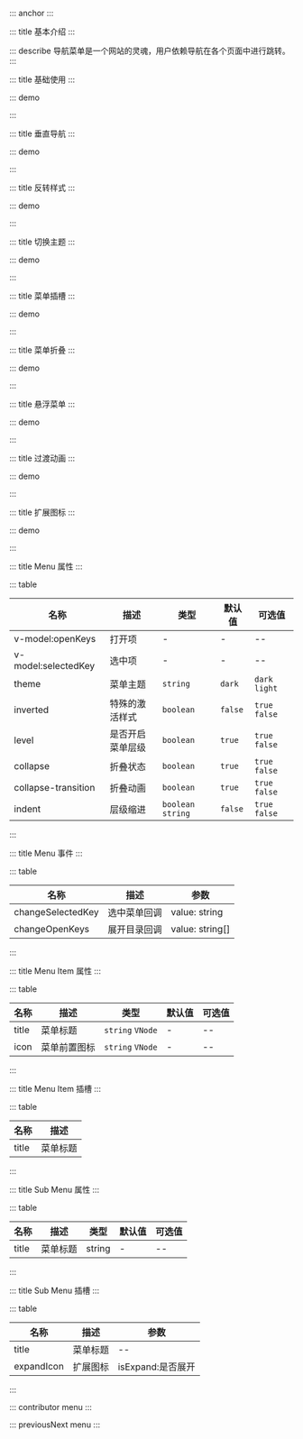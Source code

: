 ::: anchor
:::

::: title 基本介绍
:::

::: describe 导航菜单是一个网站的灵魂，用户依赖导航在各个页面中进行跳转。
:::

::: title 基础使用
:::

::: demo

<template>
  <lay-menu v-model:selected-key="selectedKey" v-model:open-keys="openKeys1">
    <lay-menu-item>首页</lay-menu-item>
    <lay-menu-item>首页</lay-menu-item>
    <lay-menu-item>首页</lay-menu-item> 
    <lay-sub-menu>
        <template #title>
          首页
        </template>
        <lay-menu-item>首页</lay-menu-item> 
        <lay-menu-item>首页</lay-menu-item>
        <lay-sub-menu title="菜单">
            <template #title>
              首页
            </template>
            <lay-menu-item>首页</lay-menu-item> 
            <lay-menu-item>首页</lay-menu-item>
            <lay-menu-item>首页</lay-menu-item>
        </lay-sub-menu>
    </lay-sub-menu> 
  </lay-menu>
</template>

<script>
import { ref } from 'vue'

export default {
  setup() {

    const selectedKey = ref("5")
    const openKeys1 = ref(["7"])   
    return {
      selectedKey,
      openKeys1
    }
  }
}
</script>

:::

::: title 垂直导航
:::

::: demo

<template>
  <lay-menu :selected-key="selectedKey" @change-selected-Key="changeSelectedKey" @change-open-keys="changeOpenKeys" v-model:openKeys="openKeys2" :tree="true">
    <lay-menu-item id="1">首页</lay-menu-item>
    <lay-menu-item id="2">首页</lay-menu-item>
    <lay-menu-item id="3">首页</lay-menu-item> 
    <lay-sub-menu id="7">
        <template #title>
          首页
        </template>
        <lay-menu-item id="8">首页</lay-menu-item> 
        <lay-menu-item id="9">首页</lay-menu-item>
        <lay-sub-menu title="菜单" id="10">
            <template #title>
              首页
            </template>
            <lay-menu-item id="11">首页</lay-menu-item> 
            <lay-menu-item id="12">首页</lay-menu-item>
            <lay-sub-menu title="菜单" id="13">
                <template #title>
                  首页
                </template>
                <lay-menu-item id="14">首页</lay-menu-item> 
                <lay-menu-item id="15">首页</lay-menu-item>
                <lay-sub-menu title="菜单" id="16">
                    <template #title>
                      首页
                    </template>
                    <lay-menu-item id="17">首页</lay-menu-item> 
                    <lay-menu-item id="18">首页</lay-menu-item>
                    <lay-menu-item id="19">首页</lay-menu-item>
                </lay-sub-menu>
            </lay-sub-menu>
        </lay-sub-menu>
    </lay-sub-menu> 
  </lay-menu>
</template>

<script>
import { ref } from 'vue'

export default {
  setup() {

    const openKeys2 = ref(["7"])
    const selectedKey = ref("5")
    const changeSelectedKey = (val) => {
      selectedKey.value = val;
    }

    const changeOpenKeys = (val) => {
      openKeys2.value = val;
    }

    return {
      indent,
      openKeys2,
      selectedKey,
      changeOpenKeys,
      changeSelectedKey
    }
  }
}
</script>

:::

::: title 反转样式
:::

::: demo

<template>
  <lay-menu :level="isLevel" v-model:selected-key="selectedKey" inverted="true" v-model:open-keys="openKeys3" :tree="true">
    <lay-menu-item id="1">首页</lay-menu-item>
    <lay-menu-item id="2">首页</lay-menu-item>
    <lay-menu-item id="3">首页</lay-menu-item> 
    <lay-sub-menu id="7">
        <template #title>
          首页
        </template>
        <lay-menu-item id="8">首页</lay-menu-item> 
        <lay-menu-item id="9">首页</lay-menu-item>
        <lay-sub-menu id="10">
            <template #title>
              首页
            </template>
            <lay-menu-item id="11">首页</lay-menu-item> 
            <lay-menu-item id="12">首页</lay-menu-item>
            <lay-menu-item id="13">首页</lay-menu-item>
        </lay-sub-menu>
    </lay-sub-menu> 
  </lay-menu>
</template>

<script>
import { ref } from 'vue'

export default {
  setup() {

    const isLevel = ref(false);
    const openKeys3 = ref(["7"]);
    const selectedKey = ref("5");

    return {
      isLevel,
      openKeys3,
      selectedKey
    }
  }
}
</script>

:::

::: title 切换主题
:::

::: demo

<template>
  <lay-menu v-model:selected-key="selectedKey" theme="light" v-model:openKeys="openKeys4" :tree="true">
    <lay-menu-item id="1">
      <template #title>
        菜单
      </template>
    </lay-menu-item>
    <lay-menu-item id="2">
      <template #title>
        菜单
      </template>
    </lay-menu-item>
    <lay-menu-item id="3">
      <template #title>
        菜单
      </template>
    </lay-menu-item> 
    <lay-sub-menu id="7">
        <template #title>
          目录
        </template>
        <lay-menu-item id="8">
          菜单
        </lay-menu-item> 
        <lay-menu-item id="9">
          菜单
        </lay-menu-item>
        <lay-sub-menu title="菜单" id="10">
            <template #title>
              目录
            </template>
            <lay-menu-item id="11">
              菜单
            </lay-menu-item> 
            <lay-menu-item id="12">
              菜单
            </lay-menu-item>
            <lay-menu-item id="13">
              菜单
            </lay-menu-item>
        </lay-sub-menu>
    </lay-sub-menu> 
  </lay-menu>
</template>

<script>
import { ref } from 'vue'

export default {
  setup() {

    const openKeys4 = ref(["7"])
    const selectedKey = ref("5")

    return {
      openKeys4,
      selectedKey
    }
  }
}
</script>

:::

::: title 菜单插槽
:::

::: demo

<template>
  <lay-menu v-model:selected-key="selectedKey" v-model:open-keys="openKeys5" v-model:tree="isTree">
    <lay-menu-item id="1">
      <router-link to="">
        <lay-icon type="layui-icon-home"></lay-icon> 
        首页
      </router-link>
    </lay-menu-item>
    <lay-sub-menu id="7">
        <template v-slot:title> 
          <router-link to="">
            <lay-icon type="layui-icon-home"></lay-icon> 
            目录
          </router-link>
        </template>
        <lay-menu-item id="8">
            <router-link to="">
              <lay-icon type="layui-icon-home"></lay-icon> 
              菜单
            </router-link>
        </lay-menu-item> 
        <lay-menu-item id="9">
            <router-link to="">
              <lay-icon type="layui-icon-home"></lay-icon> 
              菜单
            </router-link>
        </lay-menu-item>
    </lay-sub-menu> 
  </lay-menu>
</template>

<script>
import { ref } from 'vue'

export default {
  setup() {

    const isTree = ref(true)
    const selectedKey = ref("5")
    const openKeys5 = ref(["7"])

    return {
      isTree,
      openKeys5,
      selectedKey
    }
  }
}
</script>

:::

::: title 菜单折叠
:::

::: demo

<template>
  <lay-switch v-model="collapse"></lay-switch>
  <br/>
  <br/>
  <lay-menu v-model:selected-key="selectedKey" v-model:tree="isTree" v-model:open-keys="openKeys6" :collapse="collapse">
    <lay-menu-item id="1">
        <template #icon>
          <lay-icon type="layui-icon-home"></lay-icon> 
        </template>
        <template #title>
          首页
        </template>
    </lay-menu-item>
    <lay-menu-item id="2">
        <template #icon>
          <lay-icon type="layui-icon-home"></lay-icon> 
        </template>
        <template #title>
          首页
        </template>
    </lay-menu-item>
    <lay-menu-item id="3">
        <template #icon>
          <lay-icon type="layui-icon-home"></lay-icon> 
        </template>
        <template #title>
          首页
        </template>
    </lay-menu-item> 
    <lay-sub-menu title="目录" id="7">
        <template #icon>
          <lay-icon type="layui-icon-home"></lay-icon> 
        </template>
        <template #title>
          首页
        </template>
        <lay-menu-item id="8">
                  <template #icon>
          <lay-icon type="layui-icon-home"></lay-icon> 
        </template>
        <template #title>
          首页
        </template>
        </lay-menu-item> 
        <lay-menu-item id="9">
        <template #icon>
          <lay-icon type="layui-icon-home"></lay-icon> 
        </template>
        <template #title>
          首页
        </template>
        </lay-menu-item>
        <lay-sub-menu id="10">
            <template #icon>
              <lay-icon type="layui-icon-home"></lay-icon> 
            </template>
            <template #title>
              首页
            </template>
            <lay-menu-item id="11">
                      <template #icon>
          <lay-icon type="layui-icon-home"></lay-icon> 
        </template>
        <template #title>
          首页
        </template>
            </lay-menu-item> 
            <lay-menu-item id="12">
                      <template #icon>
          <lay-icon type="layui-icon-home"></lay-icon> 
        </template>
        <template #title>
          首页
        </template>
            </lay-menu-item>
            <lay-sub-menu id="13">
              <template #icon>
                <lay-icon type="layui-icon-home"></lay-icon> 
              </template>
              <template #title>
              首页
              </template>
              <lay-menu-item id="14">
                        <template #icon>
          <lay-icon type="layui-icon-home"></lay-icon> 
        </template>
        <template #title>
          首页
        </template>
              </lay-menu-item> 
              <lay-menu-item id="15">
                        <template #icon>
          <lay-icon type="layui-icon-home"></lay-icon> 
        </template>
        <template #title>
          首页
        </template>
              </lay-menu-item>
              <lay-menu-item id="16">
                        <template #icon>
          <lay-icon type="layui-icon-home"></lay-icon> 
        </template>
        <template #title>
          首页
        </template>
              </lay-menu-item>
          </lay-sub-menu>
        </lay-sub-menu>
    </lay-sub-menu> 
  </lay-menu>
</template>

<script>
import { ref } from 'vue'

export default {
  setup() {

    const selectedKey = ref("5")
    const openKeys6 = ref(["7"])
    const collapse = ref(true)   
    const isTree = ref(true)
    return {
      selectedKey,
      openKeys6,
      colapse,
      isTree
    }
  }
}
</script>

:::

::: title 悬浮菜单
:::

::: demo

<template>
  <lay-switch v-model="collapse20"></lay-switch>&nbsp;&nbsp;
  <lay-switch v-model="active20">
    <template #onswitch-icon>亮</template>
    <template #unswitch-icon>黑</template>
  </lay-switch>
  <br/>
  <br/>
  <lay-menu v-model:selected-key="selectedKey20" :theme="active20 ? 'dark' : 'light'" v-model:tree="isTree20" v-model:open-keys="openKeys20" :collapse="collapse20">
    <lay-menu-item id="1">
        <template #icon>
          <lay-icon type="layui-icon-home"></lay-icon> 
        </template>
        <template #title>
          首页
        </template>
    </lay-menu-item>
    <lay-menu-item id="2">
        <template #icon>
          <lay-icon type="layui-icon-home"></lay-icon> 
        </template>
        <template #title>
          首页
        </template>
    </lay-menu-item>
    <lay-sub-menu id="3">
      <template #icon><lay-icon type="layui-icon-home"></lay-icon></template>
      <template #title>  
        首页 
      </template>
      <lay-menu-item id="4">
        <template #title>首页</template>
      </lay-menu-item> 
      <lay-menu-item id="5">
        <template #title>菜单一</template>
      </lay-menu-item>
      <lay-sub-menu>
        <template #title>首页</template>
        <lay-menu-item id="7">
          <template #title>首页</template>
        </lay-menu-item> 
      </lay-sub-menu>
      <lay-sub-menu id="6">
        <template #title>首页</template>
        <lay-menu-item id="7">
          <template #title>首页</template>
        </lay-menu-item> 
        <lay-menu-item id="8">
          <template #title>首页</template>
        </lay-menu-item>
        <lay-sub-menu id="9">
          <template #title>首页</template>
          <lay-menu-item id="10">
            <template #title>首页</template>
          </lay-menu-item> 
          <lay-menu-item id="11">
            <template #title>首页</template>
          </lay-menu-item>
          <lay-menu-item id="12">
            <template #title>首页</template>
          </lay-menu-item>
        </lay-sub-menu>
      </lay-sub-menu>
    </lay-sub-menu>  
    <lay-sub-menu id="13">
        <template #icon>
          <lay-icon type="layui-icon-home"></lay-icon> 
        </template>
        <template #title>
          首页
        </template>
        <lay-menu-item id="14">
                  <template #icon>
          <lay-icon type="layui-icon-home"></lay-icon> 
        </template>
        <template #title>
          首页
        </template>
        </lay-menu-item> 
        <lay-menu-item id="15">
        <template #icon>
          <lay-icon type="layui-icon-home"></lay-icon> 
        </template>
        <template #title>
          首页
        </template>
        </lay-menu-item>
        <lay-sub-menu id="16">
            <template #icon>
              <lay-icon type="layui-icon-home"></lay-icon> 
            </template>
            <template #title>
              首页
            </template>
            <lay-menu-item id="17">
                      <template #icon>
          <lay-icon type="layui-icon-home"></lay-icon> 
        </template>
        <template #title>
          首页
        </template>
            </lay-menu-item> 
            <lay-menu-item id="18">
                      <template #icon>
          <lay-icon type="layui-icon-home"></lay-icon> 
        </template>
        <template #title>
          首页
        </template>
            </lay-menu-item>
            <lay-sub-menu id="19">
              <template #icon>
                <lay-icon type="layui-icon-home"></lay-icon> 
              </template>
              <template #title>
              首页
              </template>
              <lay-menu-item id="20">
                        <template #icon>
          <lay-icon type="layui-icon-home"></lay-icon> 
        </template>
        <template #title>
          首页
        </template>
              </lay-menu-item> 
              <lay-menu-item id="21">
                        <template #icon>
          <lay-icon type="layui-icon-home"></lay-icon> 
        </template>
        <template #title>
          首页
        </template>
              </lay-menu-item>
              <lay-menu-item id="22">
                        <template #icon>
          <lay-icon type="layui-icon-home"></lay-icon> 
        </template>
        <template #title>
          首页
        </template>
              </lay-menu-item>
          </lay-sub-menu>
        </lay-sub-menu>
    </lay-sub-menu> 
  </lay-menu>
</template>

<script>
import { ref } from 'vue'

export default {
  setup() {

    const selectedKey20 = ref("5")
    const openKeys20 = ref(["7"])
    const collapse20 = ref(true)   
    const isTree20 = ref(true)
    const active20 = ref(true)
    return {
      selectedKey,
      openKeys6,
      colapse,
      isTree,
      active20
    }
  }
}
</script>

:::

::: title 过渡动画
:::

::: demo

<template>
  <lay-menu v-model:selected-key="selectedKey" :collapse-transition="collapseTransition" v-model:open-keys="openKeys7" v-model:tree="isTree">
    <lay-menu-item id="1">
      <router-link to="">
        <lay-icon type="layui-icon-home"></lay-icon> 
        首页
      </router-link>
    </lay-menu-item>
    <lay-sub-menu id="7">
        <template v-slot:title> 
          <router-link to="">
            <lay-icon type="layui-icon-home"></lay-icon> 
            目录
          </router-link>
        </template>
        <lay-menu-item id="8">
            <router-link to="">
              <lay-icon type="layui-icon-home"></lay-icon> 
              菜单
            </router-link>
        </lay-menu-item> 
        <lay-menu-item id="9">
            <router-link to="">
              <lay-icon type="layui-icon-home"></lay-icon> 
              菜单
            </router-link>
        </lay-menu-item>
    </lay-sub-menu> 
  </lay-menu>
</template>

<script>
import { ref } from 'vue'

export default {
  setup() {

    const isTree = ref(true)
    const collapseTransition = ref(false);
    const selectedKey = ref("5")
    const openKeys7 = ref(["7"])

    return {
      isTree,
      openKeys7,
      selectedKey,
      collapseTransition
    }
  }
}
</script>

:::

::: title 扩展图标
:::

::: demo

<template>
  <lay-menu v-model:selected-key="selectedKey" v-model:open-keys="openKeys7" v-model:tree="isTree">
    <lay-menu-item id="1">
      <router-link to="">
        <lay-icon type="layui-icon-home"></lay-icon> 
        首页
      </router-link>
    </lay-menu-item>
    <lay-sub-menu id="7">
        <template v-slot:title> 
          <router-link to="">
            <lay-icon type="layui-icon-home"></lay-icon> 
            目录
          </router-link>
        </template>
        <template v-slot:expandIcon={isExpand}>
          {{isExpand}}
        </template>
        <lay-menu-item id="8">
            <router-link to="">
              <lay-icon type="layui-icon-home"></lay-icon> 
              菜单
            </router-link>
        </lay-menu-item> 
        <lay-menu-item id="9">
            <router-link to="">
              <lay-icon type="layui-icon-home"></lay-icon> 
              菜单
            </router-link>
        </lay-menu-item>
    </lay-sub-menu> 
  </lay-menu>
</template>

<script>
import { ref } from 'vue'

export default {
  setup() {

    const isTree = ref(true)
    const openKeys7 = ref(["7"])
    const selectedKey = ref("5")

    return {
      isTree,
      openKeys7,
      selectedKey,
    }
  }
}
</script>

:::

::: title Menu 属性
:::

::: table

| 名称                | 描述             | 类型               | 默认值   | 可选值         |
| ------------------- | ----------------| ------------------ | ------- | -------------- |
| v-model:openKeys    | 打开项           | -                  | -       | --             |
| v-model:selectedKey | 选中项           | -                  | -       | --             |
| theme               | 菜单主题         | `string`           | `dark`  | `dark` `light` |
| inverted            | 特殊的激活样式    | `boolean`          | `false` | `true` `false` |
| level               | 是否开启菜单层级  | `boolean`          | `true`  | `true` `false` |
| collapse            | 折叠状态         | `boolean`          | `true`  | `true` `false` |
| collapse-transition | 折叠动画         | `boolean`          | `true`  | `true` `false` |
| indent               | 层级缩进        | `boolean` `string` | `false` | `true` `false` |

:::

::: title Menu 事件
:::

::: table

| 名称              | 描述         | 参数             |
| ----------------- | ------------ | --------------- |
| changeSelectedKey | 选中菜单回调  | value: string   |
| changeOpenKeys    | 展开目录回调  | value: string[] |

:::

::: title Menu Item 属性
:::

::: table

| 名称  | 描述        | 类型               | 默认值 | 可选值 |
| ----- | ---------- | ----------------- | ------ | ------ |
| title | 菜单标题    | `string` `VNode`  | -      | --     |
| icon  | 菜单前置图标 | `string` `VNode` | -      | --     |

:::

::: title Menu Item 插槽
:::

::: table

| 名称  | 描述      | 
| ----- | -------- | 
| title | 菜单标题  | 

:::

::: title Sub Menu 属性
:::

::: table

| 名称  | 描述      | 类型   | 默认值  | 可选值 |
| ----- | -------- | ------ | ------ | ------ |
| title | 菜单标题  | string | -      | --     |

:::

::: title Sub Menu 插槽
:::

::: table

| 名称       | 描述      | 参数               |
| ---------- | -------- | ------------------ |
| title      | 菜单标题  | --                 |
| expandIcon | 扩展图标  | isExpand:是否展开   |

:::

::: contributor menu
:::  

::: previousNext menu
:::
